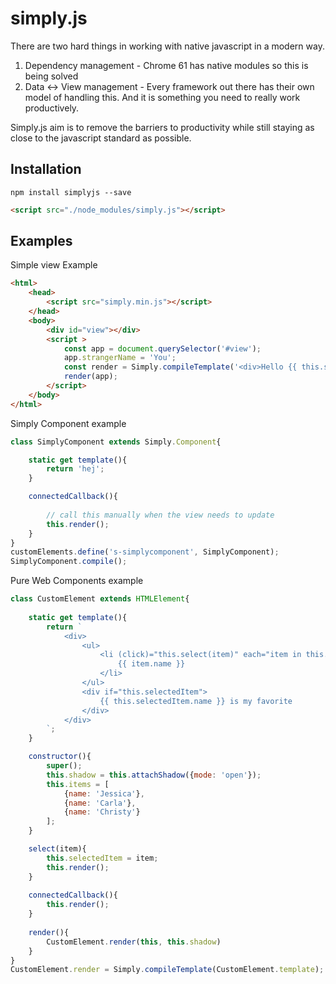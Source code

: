 # simply.js
There are two hard things in working with native javascript in a modern way. 

1) Dependency management - Chrome 61 has native modules so this is being solved
2) Data <-> View management - Every framework out there has their own model of handling this. 
And it is something you need to really work productively.

Simply.js aim is to remove the barriers to productivity while still staying as close to the 
javascript standard as possible.

## Installation
```
npm install simplyjs --save
```
```html
<script src="./node_modules/simply.js"></script>
```

## Examples

Simple view Example
```html
<html>
    <head>
        <script src="simply.min.js"></script>
    </head>
    <body>
        <div id="view"></div>
        <script >
            const app = document.querySelector('#view');
            app.strangerName = 'You';
            const render = Simply.compileTemplate('<div>Hello {{ this.strangerName }}</div>');
            render(app);
        </script>
    </body>
</html>
```

Simply Component example
```javascript
class SimplyComponent extends Simply.Component{

    static get template(){
        return 'hej';
    }

    connectedCallback(){
        
        // call this manually when the view needs to update
        this.render();
    }
}
customElements.define('s-simplycomponent', SimplyComponent);
SimplyComponent.compile();
```

Pure Web Components example
```javascript
class CustomElement extends HTMLElement{
    
    static get template(){
        return `
            <div>
                <ul>
                    <li (click)="this.select(item)" each="item in this.items">
                        {{ item.name }}
                    </li>
                </ul>
                <div if="this.selectedItem">
                    {{ this.selectedItem.name }} is my favorite
                </div>
            </div>
        `;
    }

    constructor(){
        super();
        this.shadow = this.attachShadow({mode: 'open'});
        this.items = [
            {name: 'Jessica'},
            {name: 'Carla'},
            {name: 'Christy'}
        ];
    }    

    select(item){
        this.selectedItem = item;
        this.render();
    }
    
    connectedCallback(){
        this.render();    
    }
    
    render(){
        CustomElement.render(this, this.shadow)
    }
}
CustomElement.render = Simply.compileTemplate(CustomElement.template);
```

